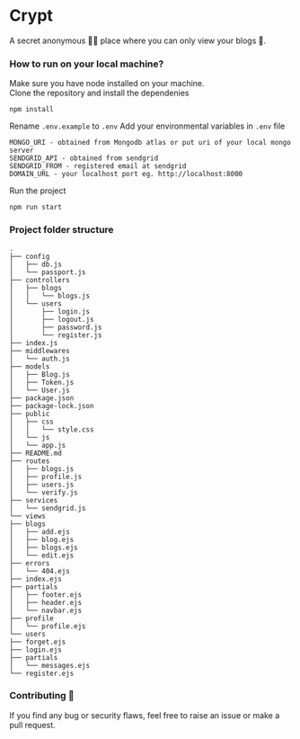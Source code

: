 # Crypt
A secret anonymous 🕵🏻 place where you can only view your blogs 📝.

### How to run on your local machine?
Make sure you have node installed on your machine.  
Clone the repository and install the dependenies
```
npm install
```
Rename ```.env.example``` to ```.env```
Add your environmental variables in ```.env``` file
```
MONGO_URI - obtained from Mongodb atlas or put uri of your local mongo server
SENDGRID_API - obtained from sendgrid
SENDGRID_FROM - registered email at sendgrid
DOMAIN_URL - your localhost port eg. http://localhost:8000
```
Run the project
```
npm run start
```

### Project folder structure
```
.
├── config
│   ├── db.js
│   └── passport.js
├── controllers
│   ├── blogs
│   │   └── blogs.js
│   └── users
│       ├── login.js
│       ├── logout.js
│       ├── password.js
│       └── register.js
├── index.js
├── middlewares
│   └── auth.js
├── models
│   ├── Blog.js
│   ├── Token.js
│   └── User.js
├── package.json
├── package-lock.json
├── public
│   ├── css
│   │   └── style.css
│   └── js
│   └── app.js
├── README.md
├── routes
│   ├── blogs.js
│   ├── profile.js
│   ├── users.js
│   └── verify.js
├── services
│   └── sendgrid.js
└── views
├── blogs
│   ├── add.ejs
│   ├── blog.ejs
│   ├── blogs.ejs
│   └── edit.ejs
├── errors
│   └── 404.ejs
├── index.ejs
├── partials
│   ├── footer.ejs
│   ├── header.ejs
│   └── navbar.ejs
├── profile
│   └── profile.ejs
└── users
├── forget.ejs
├── login.ejs
├── partials
│   └── messages.ejs
└── register.ejs

```

### Contributing 💜
If you find any bug or security flaws, feel free to raise an issue or make a pull request.
